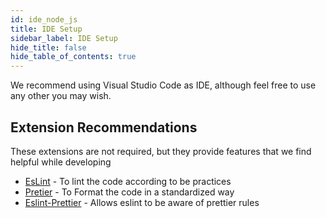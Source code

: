 ```yaml
---
id: ide_node_js
title: IDE Setup
sidebar_label: IDE Setup
hide_title: false
hide_table_of_contents: true
---
```


We recommend using Visual Studio Code as IDE, although feel free to use any other you may wish.

## Extension Recommendations

These extensions are not required, but they provide features that we find helpful while developing

- [EsLint](https://marketplace.visualstudio.com/items?itemName=dbaeumer.vscode-eslint) - To lint the code according to be practices
- [Pretier](https://marketplace.visualstudio.com/items?itemName=esbenp.prettier-vscode) - To Format the code in a standardized way
- [Eslint-Prettier](https://marketplace.visualstudio.com/items?itemName=rvest.vs-code-prettier-eslint) - Allows eslint to be aware of prettier rules


